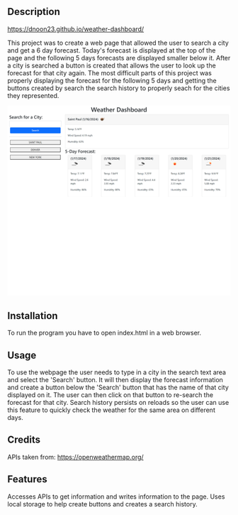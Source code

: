 # <Weather Dashboard>

## Description

https://dnoon23.github.io/weather-dashboard/
<p>
This project was to create a web page that allowed the user to search a city and get a 6 day forecast.  Today's forecast is displayed at the top of the page and the following 5 days forecasts are displayed smaller below it.  After a city is searched a button is created that allows the user to look up the forecast for that city again.  The most difficult parts of this project was properly displaying the forecast for the following 5 days and getting the buttons created by search the search history to properly seach for the cities they represented.
<p>

![Screenshot](./screenshot.png)

## Installation

To run the program you have to open index.html in a web browser.

## Usage

To use the webpage the user needs to type in a city in the search text area and select the 'Search' button.  It will then display the forecast information and create a button below the 'Search' button that has the name of that city displayed on it.  The user can then click on that button to re-search the forecast for that city.  Search history persists on reloads so the user can use this feature to quickly check the weather for the same area on different days.

## Credits

APIs taken from: 
https://openweathermap.org/

## Features

Accesses APIs to get information and writes information to the page.  Uses local storage to help create buttons and creates a search history.